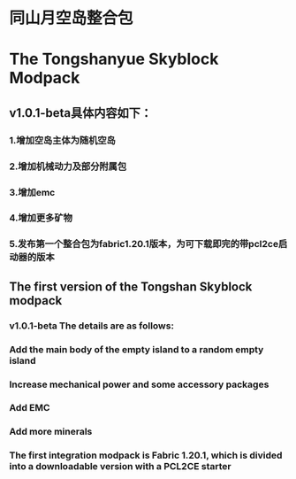 # 同山月空岛整合包
# The Tongshanyue Skyblock Modpack
##  v1.0.1-beta具体内容如下：
###  1.增加空岛主体为随机空岛
###  2.增加机械动力及部分附属包
###  3.增加emc
###  4.增加更多矿物
###  5.发布第一个整合包为fabric1.20.1版本，为可下载即完的带pcl2ce启动器的版本
##  The first version of the Tongshan Skyblock modpack
###  v1.0.1-beta The details are as follows:
###  Add the main body of the empty island to a random empty island
###  Increase mechanical power and some accessory packages
###  Add EMC
###  Add more minerals
###  The first integration modpack is Fabric 1.20.1, which is divided into a downloadable version with a PCL2CE starter
